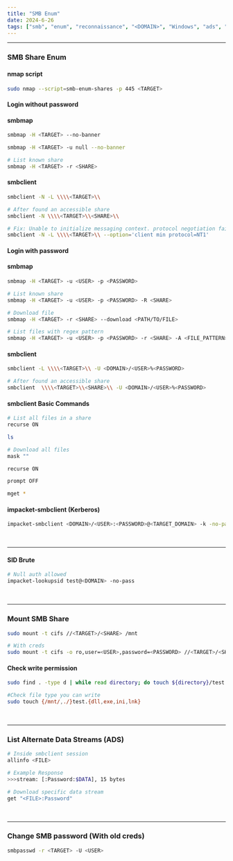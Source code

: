 ```yaml
---
title: "SMB Enum"
date: 2024-6-26
tags: ["smb", "enum", "reconnaissance", "<DOMAIN>", "Windows", "ads", "sid", "ad"]
---
```


---
### SMB Share Enum

#### nmap script

```bash
sudo nmap --script=smb-enum-shares -p 445 <TARGET>
```

#### Login without password

#### smbmap

```bash
smbmap -H <TARGET> --no-banner
```

```bash
smbmap -H <TARGET> -u null --no-banner
```

```bash
# List known share
smbmap -H <TARGET> -r <SHARE>
```

#### smbclient

```bash
smbclient -N -L \\\\<TARGET>\\
```

```bash
# After found an accessible share
smbclient -N \\\\<TARGET>\\<SHARE>\\
```

```bash
# Fix: Unable to initialize messaging context. protocol negotiation failed: NT_STATUS_CONNECTION_DISCONNECTED
smbclient -N -L \\\\<TARGET>\\ --option='client min protocol=NT1'
```

#### Login with password

#### smbmap

```bash
smbmap -H <TARGET> -u <USER> -p <PASSWORD>
```

```bash
# List known share
smbmap -H <TARGET> -u <USER> -p <PASSWORD> -R <SHARE>
```

```bash
# Download file
smbmap -H <TARGET> -r <SHARE> --download <PATH/TO/FILE>
```

```bash
# List files with regex pattern
smbmap -H <TARGET> -u <USER> -p <PASSWORD> -r <SHARE> -A <FILE_PATTERN>
```

#### smbclient

```bash
smbclient -L \\\\<TARGET>\\ -U <DOMAIN>/<USER>%<PASSWORD>
```

```bash
# After found an accessible share
smbclient  \\\\<TARGET>\\<SHARE>\\ -U <DOMAIN>/<USER>%<PASSWORD>
```

#### smbclient Basic Commands

```bash
# List all files in a share
recurse ON
```

```bash
ls
```

```bash
# Download all files
mask ""
```

```bash
recurse ON
```

```bash
prompt OFF
```

```bash
mget *
```

#### impacket-smbclient (Kerberos)

```bash
impacket-smbclient <DOMAIN>/<USER>:<PASSWORD>@<TARGET_DOMAIN> -k -no-pass
```

<br>

---

#### SID Brute

```bash
# Null auth allowed
impacket-lookupsid test@<DOMAIN> -no-pass
```

<br>

---

### Mount SMB Share

```bash
sudo mount -t cifs //<TARGET>/<SHARE> /mnt
```

```bash
# With creds
sudo mount -t cifs -o ro,user=<USER>,password=<PASSWORD> //<TARGET>/<SHARE> /mnt
```

#### Check write permission

```bash
sudo find . -type d | while read directory; do touch ${directory}/test 2>/dev/null && echo "${directory} - write file" && rm ${directory}/test; mkdir ${directory}/test 2>/dev/null && echo "${directory} - write directory" && rmdir ${directory}/test; done
```

```bash
#Check file type you can write
sudo touch {/mnt/,./}test.{dll,exe,ini,lnk}
```

<br>

---

### List Alternate Data Streams (ADS)

```bash
# Inside smbclient session
allinfo <FILE>
```

```bash
# Example Response
>>>stream: [:Password:$DATA], 15 bytes
```

```bash
# Download specific data stream
get "<FILE>:Password"
```

<br>

---

### Change SMB password (With old creds)

```bash
smbpasswd -r <TARGET> -U <USER>
```

<br>
